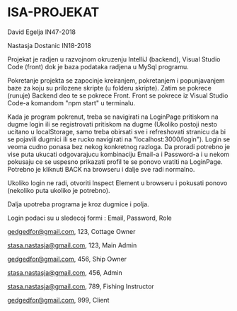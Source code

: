 # ISA-PROJEKAT
David Egelja IN47-2018

Nastasja Dostanic IN18-2018


Projekat je radjen u razvojnom okruzenju IntelliJ (backend), Visual Studio Code (front) dok je baza podataka radjena u MySql programu.

Pokretanje projekta se zapocinje kreiranjem, pokretanjem i popunjavanjem baze za koju su prilozene skripte (u folderu skripte). Zatim se pokrece (runuje) Backend deo te se pokrece Front. Front se pokrece iz Visual Studio Code-a komandom "npm start" u terminalu.

Kada je program pokrenut, treba se navigirati na LoginPage pritiskom na dugme login ili se registrovati pritiskom na dugme (Ukoliko postoji nesto ucitano u localStorage, samo treba obirsati sve i refreshovati stranicu da bi se pojavili dugmici ili se rucko navigirati na "localhost:3000/login"). Login se veoma cudno ponasa bez nekog konkretnog razloga. Da proradi potrebno je vise puta ukucati odgovarajucu kombinaciju Email-a i Password-a i u nekom pokusaju ce se uspesno prikazati profil te se ponovo vratiti na LoginPage. Potrebno je kliknuti BACK na browseru i dalje sve radi normalno.

Ukoliko login ne radi, otvoriti Inspect Element u browseru i pokusati ponovo (nekoliko puta ukoliko je potrebno).

Dalja upotreba programa je kroz dugmice i polja.

Login podaci su u sledecoj formi : Email, Password, Role

gedgedfor@gmail.com, 123, Cottage Owner

stasa.nastasja@gmail.com, 123, Main Admin

gedgedfor@gmail.com, 456, Ship Owner

stasa.nastasja@gmail.com, 456, Admin

stasa.nastasja@gmail.com, 789, Fishing Instructor

gedgedfor@gmail.com, 999, Client


